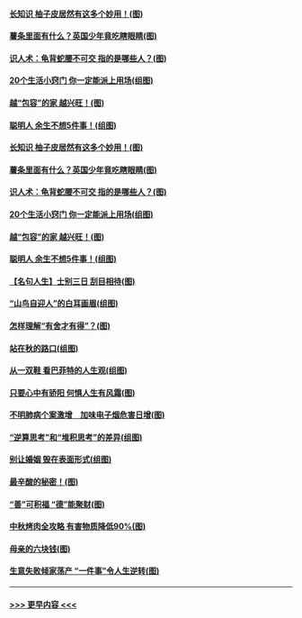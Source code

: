 #### [长知识 柚子皮居然有这多个妙用！(图)](../pages/p8/907425.md?t=09172211) 
#### [薯条里面有什么？英国少年竟吃瞎眼睛(图)](../pages/p8/907381.md?t=09172211) 
#### [识人术：龟背蛇腰不可交 指的是哪些人？(图)](../pages/p8/907503.md?t=09172211) 
#### [20个生活小窍门 你一定能派上用场(组图)](../pages/p8/907510.md?t=09172211) 
#### [越“包容”的家 越兴旺！(图)](../pages/p8/907328.md?t=09172211) 
#### [聪明人 余生不想5件事！(组图)](../pages/p8/907364.md?t=09172211) 
#### [长知识 柚子皮居然有这多个妙用！(图)](../pages/p8/907425.md?t=09172211) 
#### [薯条里面有什么？英国少年竟吃瞎眼睛(图)](../pages/p8/907381.md?t=09172211) 
#### [识人术：龟背蛇腰不可交 指的是哪些人？(图)](../pages/p8/907503.md?t=09172211) 
#### [20个生活小窍门 你一定能派上用场(组图)](../pages/p8/907510.md?t=09172211) 
#### [越“包容”的家 越兴旺！(图)](../pages/p8/907328.md?t=09172211) 
#### [聪明人 余生不想5件事！(组图)](../pages/p8/907364.md?t=09172211) 
#### [【名句人生】士别三日 刮目相待(图)](../pages/p8/906988.md?t=09172211) 
#### [“山鸟自迎人”的白耳画眉(组图)](../pages/p8/907332.md?t=09172211) 
#### [怎样理解“有舍才有得”？(图)](../pages/p8/906872.md?t=09172211) 
#### [站在秋的路口(组图)](../pages/p8/906914.md?t=09172211) 
#### [从一双鞋 看巴菲特的人生观(组图)](../pages/p8/907311.md?t=09172211) 
#### [只要心中有骄阳 何惧人生有风霜(图)](../pages/p8/907320.md?t=09172211) 
#### [不明肺病个案激增　加味电子烟危害日增(图)](../pages/p8/907307.md?t=09172211) 
#### [“逆算思考”和“堆积思考”的差异(组图)](../pages/p8/907229.md?t=09172211) 
#### [别让婚姻 毁在表面形式(组图)](../pages/p8/907118.md?t=09172211) 
#### [最辛酸的秘密！(图)](../pages/p8/906327.md?t=09172211) 
#### [“善”可积福 “德”能聚财(图)](../pages/p8/906906.md?t=09172211) 
#### [中秋烤肉全攻略 有害物质降低90%(图)](../pages/p8/907227.md?t=09172211) 
#### [母亲的六块钱(图)](../pages/p8/907107.md?t=09172211) 
#### [生意失败倾家荡产 “一件事”令人生逆转(图)](../pages/p8/907101.md?t=09172211) 

----
#### [ >>> 更早内容 <<< ](../indexes/p8-earlier.md)
